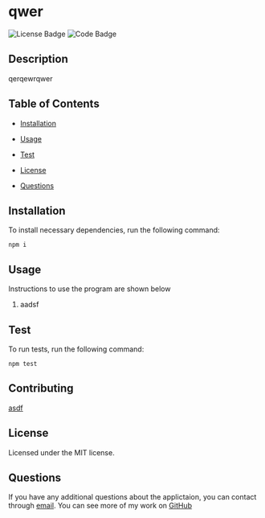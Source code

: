 
# qwer
![License Badge](https://img.shields.io/badge/License-MIT-blue) ![Code Badge](https://img.shields.io/badge/JavaScript-100%-green)
## Description
qerqewrqwer
## Table of Contents
* [Installation](#installation)
* [Usage](#usage)
* [Test](#test)

* [License](#license)
* [Questions](#questions)
## Installation
To install necessary dependencies, run the following command:
```
npm i
```

## Usage
Instructions to use the program are shown below
1. aadsf


## Test
To run tests, run the following command:
```
npm test
```



## Contributing
[asdf](https://github.com/asdf)
## License
Licensed under the MIT license.
## Questions
If you have any additional questions about the applictaion, you can contact through [email](mailto:sdfl). 
You can see more of my work on [GitHub](https://github.com/asdf)
